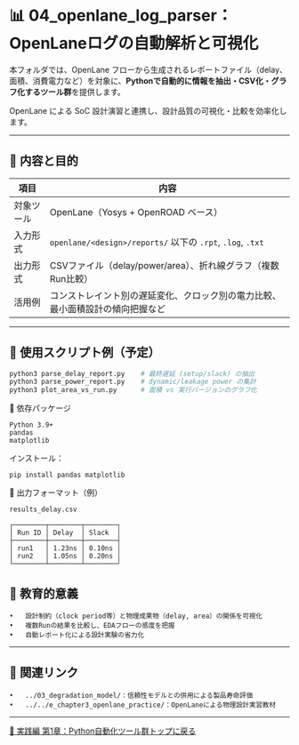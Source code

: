 # 📊 04_openlane_log_parser：OpenLaneログの自動解析と可視化

本フォルダでは、OpenLane フローから生成されるレポートファイル（delay、面積、消費電力など）を対象に、**Pythonで自動的に情報を抽出・CSV化・グラフ化するツール群**を提供します。

OpenLane による SoC 設計演習と連携し、設計品質の可視化・比較を効率化します。

---

## 📄 内容と目的

| 項目 | 内容 |
|------|------|
| 対象ツール | OpenLane（Yosys + OpenROAD ベース） |
| 入力形式 | `openlane/<design>/reports/` 以下の `.rpt`, `.log`, `.txt` |
| 出力形式 | CSVファイル（delay/power/area）、折れ線グラフ（複数Run比較） |
| 活用例 | コンストレイント別の遅延変化、クロック別の電力比較、最小面積設計の傾向把握など |

---

## 🧰 使用スクリプト例（予定）

```bash
python3 parse_delay_report.py    # 最終遅延 (setup/slack) の抽出
python3 parse_power_report.py    # dynamic/leakage power の集計
python3 plot_area_vs_run.py      # 面積 vs 実行バージョンのグラフ化
```

🔧 依存パッケージ
```
Python 3.9+
pandas
matplotlib
```

インストール：
```
pip install pandas matplotlib
```
📁 出力フォーマット（例）
```
results_delay.csv
```
```
┌────────┬────────┬────────┐
│ Run ID │ Delay  │ Slack  │
├────────┼────────┼────────┤
│ run1   │ 1.23ns │ 0.10ns │
│ run2   │ 1.05ns │ 0.20ns │
└────────┴────────┴────────┘
```

## 📌 教育的意義
	•	設計制約（clock period等）と物理成果物（delay, area）の関係を可視化
	•	複数Runの結果を比較し、EDAフローの感度を把握
	•	自動レポート化による設計実験の省力化

---

## 🔗 関連リンク
	•	../03_degradation_model/：信頼性モデルとの併用による製品寿命評価
	•	../../e_chapter3_openlane_practice/：OpenLaneによる物理設計実習教材

---

[🐍 実践編 第1章：Python自動化ツール群トップに戻る](../README.md)
